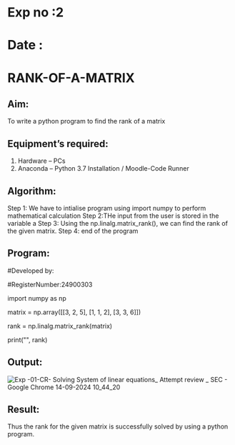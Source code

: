 # Exp no :2
# Date   :
# RANK-OF-A-MATRIX
## Aim:
To write a python program to find the rank of a matrix
## Equipment’s required:
1. 	Hardware – PCs
2. 	Anaconda – Python 3.7 Installation / Moodle-Code Runner
## Algorithm:
Step 1: We have to intialise program using import numpy to perform mathematical calculation
Step 2:THe input from the user is stored in the variable a
Step 3: Using the np.linalg.matrix_rank(), we can find the rank of the given matrix.
Step 4: end of the program
## Program:
#Developed by:

#RegisterNumber:24900303

import numpy as np


matrix = np.array([[3, 2, 5], [1, 1, 2], [3, 3, 6]])

rank = np.linalg.matrix_rank(matrix)

print("", rank)

## Output:
![Exp -01-CR- Solving System of linear equations_ Attempt review _ SEC - Google Chrome 14-09-2024 10_44_20](https://github.com/user-attachments/assets/9b91c7e9-65ba-4085-9a23-fb2861e32872)

## Result:
Thus the rank for the given matrix is successfully solved by  using a python program.

